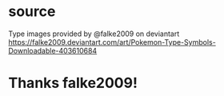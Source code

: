 # source
Type images provided by @falke2009 on deviantart
https://falke2009.deviantart.com/art/Pokemon-Type-Symbols-Downloadable-403610684


# Thanks falke2009!
